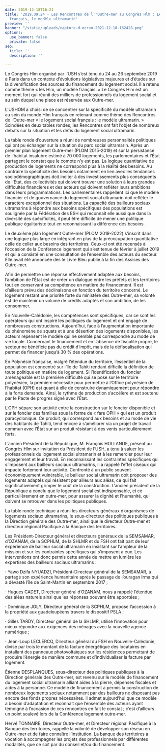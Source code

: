 ```yaml
---
date: 2019-12-18T16:21
title: '2019.09.24 - Les Rencontres de l''Outre-mer au Congrès Hlm : Le logement social
  français, le modèle ultramarin'
preview: ''
banner: "/static/uploads/capture-d-ecran-2021-12-18-162428.png"
options:
  use_banner: false
  private: false
seo:
  title: ''
  description: ''

---
```

Le Congrès Hlm organisé par l’USH s’est tenu du 24 au 26 septembre 2019 à Paris dans un contexte d’évolutions législatives majeures et d’études sur la diversification des sources du financement du logement social. Il a retenu comme thème « les Hlm, un modèle français. » Le Congrès Hlm est un moment fort qui réunit des milliers de professionnels du logement social et au sein duquel une place est réservée aux Outre-mer.

L’USHOM a choisi de se concentrer sur la spécificité du modèle ultramarin au sein du monde Hlm français en retenant comme thème des Rencontres de l’Outre-mer « le logement social français : le modèle ultramarin. » Scindées en deux tables rondes, les Rencontres ont fait l’objet de nombreux débats sur la situation et les défis du logement social ultramarin.

La table ronde d’ouverture a réuni de nombreuses personnalités politiques qui ont pu échanger sur la situation du parc social ultramarin. Après un premier plan logement Outre-mer (PLOM 2015-2019) et sur la persistance de l’habitat insalubre estimé à 70 000 logements, les parlementaires et l’État partagent le constat que le compte n’y est pas. La logique quantitative de production de logements ne correspond plus à la réalité des besoins. Au contraire la spécificité des besoins notamment en lien avec les tendances sociodémographiques doit inciter à des investissements plus conséquents de l’État, des collectivités qui doivent trouver une solution à leurs grandes difficultés financières et des acteurs qui doivent refléter leurs ambitions dans leurs programmations. Les parlementaires rappellent ici que le modèle financier et de gouvernance du logement social ultramarin doit refléter le caractère exceptionnel des situations. La capacité des bailleurs sociaux ultramarins à répondre aux besoins spécifiques des populations est soulignée par la Fédération des ESH qui reconnaît elle aussi que dans la diversité des spécificités, il peut être difficile de mener une politique publique égalitariste tout en reconnaissant la différence des besoins.

Le deuxième plan logement Outre-mer (PLOM 2019-2022) s’inscrit dans une logique plus large en intégrant en plus de la préoccupation quantitative celle de coller aux besoins des territoires. Ceux-ci ont été recensés à l’occasion de la Conférence logement qui s’est tenue de février à juillet 2019 et qui a consisté en une consultation de l’ensemble des acteurs du secteur. Elle avait été annoncée dès le Livre Bleu publié à la fin des Assises des Outre-mer.

Afin de permettre une réponse effectivement adaptée aux besoins, l’ambition de l’État est de créer un dialogue entre les préfets et les territoires tout en conservant sa compétence en matière de financement. Il est d’ailleurs prévu des déclinaisons en fonction du territoire concerné. Le logement restant une priorité forte du ministère des Outre-mer, sa volonté est de maintenir un volume de crédits adaptés et son ambition, de les consommer.

En Nouvelle-Calédonie, les compétences sont spécifiques, car ce sont les opérateurs qui ont inspiré les politiques du logement et ont engagé de nombreuses constructions. Aujourd’hui, face à l’augmentation importante du phénomène de squats et à une désertion des logements disponibles, les acteurs repensent le modèle qui ne semble pas correspondre au mode de vie locale. Concernant le financement et en l’absence de fiscalité propre, le secteur ne bénéficie pas du crédit d’impôt, mais de la défiscalisation qui permet de financer jusqu’à 30 % des opérations.

En Polynésie française, malgré l’étendue du territoire, l’essentiel de la population est concentré sur l’île de Tahiti rendant difficile la définition de toute politique en matière de logement. Si l’identification du foncier aménageable est la première difficulté qui se pose sur le territoire polynésien, la première nécessité pour permettre à l’Office polynésien de l’habitat (OPH) est quant à elle de construire dynamiquement pour répondre à la forte demande. Ainsi, le rythme de production s’accélère et est soutenu par le Pacte de progrès signé avec l’État.

L’OPH sépare son activité entre la construction sur le foncier disponible et sur le foncier des familles sous la forme de « fare OPH » qui est un produit paracyclonique. Ce produit, qui correspond aux besoins et au mode de vie des habitants de Tahiti, tend encore à s’améliorer via un projet de travail commun avec l’État sur un produit résistant à des vents particulièrement forts.

L’ancien Président de la République, M. François HOLLANDE, présent au Congrès Hlm sur invitation du Président de l’USH, a tenu à saluer les professionnels du logement social ultramarin et à les remercier pour leur engagement et leur travail. En reconnaissant les contraintes spécifiques qui s’imposent aux bailleurs sociaux ultramarins, il a rappelé l’effet ciseaux qui impacte fortement leur activité. Confronté à un public souvent économiquement vulnérable, le bailleur social ultramarin doit proposer des logements adaptés qui résistent par ailleurs aux aléas, ce qui fait significativement grimper le coût de la construction. L’ancien président de la République a conclu que le logement social est indispensable, et ce particulièrement en outre-mer, pour assurer la dignité et l’humanité, qui doivent se retrouver dans les politiques publiques.

La table ronde technique a réuni les directeurs généraux d’organismes de logements sociaux ultramarins, le sous-directeur des politiques publiques à la Direction générale des Outre-mer, ainsi que le directeur Outre-mer et directeur régional Pacifique à la Banque des territoires.

Les Président-Directeur général et directeurs généraux de la SEMSAMAR, d’OZANAM, de la SCPHLM, de la SHLMR et du FSH ont fait part de leur expérience de bailleur social ultramarin en insistant sur l’ampleur de la mission et sur les contraintes spécifiques qui s’imposent à eux. Les interventions ont donc permis cette année de mettre en lumière les expertises des bailleurs sociaux ultramarins :

· Yawo Dzifa NYUADZI, Président-Directeur général de la SEMSAMAR, a partagé son expérience humanitaire après le passage de l’ouragan Irma qui a dévasté l’île de Saint-Martin en septembre 2017 ;

· Hugues CADET, Directeur général d’OZANAM, nous a rappelé l’étendue des aléas naturels ainsi que les réponses pouvant être apportées ;

· Dominique JOLY, Directeur général de la SCPHLM, propose l’accession à la propriété aux guadeloupéens travers le dispositif PSLA ;

· Gilles TARDY, Directeur général de la SHLMR, utilise l’innovation pour mieux répondre aux exigences des ménages avec la nouvelle agence numérique ;

· Jean-Loup LECLERCQ, Directeur général du FSH en Nouvelle-Calédonie, divise par trois le montant de la facture énergétique des locataires en installant des panneaux photovoltaïques sur les résidences permettant de produire l’énergie de manière commune et d’individualiser la facture par logement.

Étienne DESPLANQUES, sous-directeur des politiques publiques à la Direction générale des Outre-mer, est revenu sur le modèle de financement du logement social ultramarin alliant aides à la pierre, dépenses fiscales et aides à la personne. Ce modèle de financement a permis la construction de nombreux logements sociaux notamment par des bailleurs ne disposant pas encore des fonds propres nécessaires. Il admet aujourd’hui que ce modèle a besoin d’adaptation et reconnaît que l’ensemble des acteurs ayant témoigné à l’occasion de ces rencontres en fait le constat ; c’est d’ailleurs un point soulevé lors de la Conférence logement outre-mer.

Hervé TONNAIRE, Directeur Outre-mer, et Directeur régional Pacifique à la Banque des territoires, rappelle la volonté de développer son réseau en Outre-mer et de faire connaître l’institution. La banque des territoires a vocation à accompagner les projets des professionnels par différentes modalités, que ce soit par du conseil et/ou du financement.